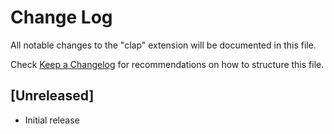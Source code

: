 # Change Log
All notable changes to the "clap" extension will be documented in this file.

Check [Keep a Changelog](http://keepachangelog.com/) for recommendations on how to structure this file.

## [Unreleased]
- Initial release